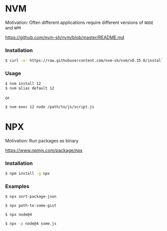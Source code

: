 # NVM

Motivation: Often different applications require different versions
of `NODE` and `NPM`

https://github.com/nvm-sh/nvm/blob/master/README.md

### Installation

```bash
$ curl -o- https://raw.githubusercontent.com/nvm-sh/nvm/v0.35.0/install.sh | bash
```

### Usage

```bash
$ nvm install 12
$ nvm alias default 12
```
or
```bash
$ nvm exec 12 node /path/to/js/script.js
```

# NPX

Motivation: Run packages as binary

https://www.npmjs.com/package/npx

### Installation

```bash
$ npm install -g npx
```

### Examples

```bash
$ npx sort-package-json
```

```bash
$ npx path-to-some-gist
```

```bash
$ npx node@4

$ npx -p node@4 some.js
```


